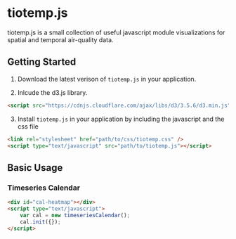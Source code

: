 # tiotemp.js

tiotemp.js is a small collection of useful javascript module visualizations for spatial and temporal air-quality data.

## Getting Started

1. Download the latest verison of `tiotemp.js` in your application.

2. Inlcude the d3.js library. 

```html
<script src="https://cdnjs.cloudflare.com/ajax/libs/d3/3.5.6/d3.min.js" charset="utf-8"></script>
```

3. Install `tiotemp.js` in your application by including the javascript and the css file

```html
<link rel="stylesheet" href="path/to/css/tiotemp.css" />
<script type="text/javascript" src="path/to/tiotemp.js"></script>
```

## Basic Usage

### Timeseries Calendar

```html
<div id="cal-heatmap"></div>
<script type="text/javascript">
    var cal = new timeseriesCalendar();
    cal.init({});
</script>
```
